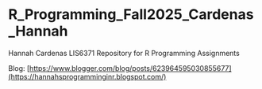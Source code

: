 # R_Programming_Fall2025_Cardenas_Hannah

Hannah Cardenas
LIS6371
Repository for R Programming Assignments 

Blog: [https://www.blogger.com/blog/posts/623964595030855677](https://hannahsprogramminginr.blogspot.com/)

